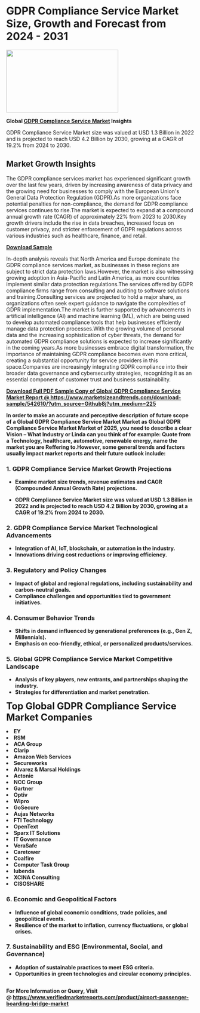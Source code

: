 <H1>GDPR Compliance Service Market Size, Growth and Forecast from 2024 - 2031</H1><img class="aligncenter size-medium wp-image-584254" src="https://thirdeyenews.in/wp-content/uploads/2024/09/Global-Market-Research-300x168.jpeg" alt="" width="300" height="168" /><p><strong>Global&nbsp;<a href="https://www.marketsizeandtrends.com/download-sample/542610/?utm_source=Github8j?utm_medium=225">GDPR Compliance Service Market</a> Insights</strong></p><p>GDPR Compliance Service Market size was valued at USD 1.3 Billion in 2022 and is projected to reach USD 4.2 Billion by 2030, growing at a CAGR of 19.2% from 2024 to 2030.</p><p><h2>Market Growth Insights</h2> <p>The GDPR compliance services market has experienced significant growth over the last few years, driven by increasing awareness of data privacy and the growing need for businesses to comply with the European Union's General Data Protection Regulation (GDPR).As more organizations face potential penalties for non-compliance, the demand for GDPR compliance services continues to rise.The market is expected to expand at a compound annual growth rate (CAGR) of approximately 22% from 2023 to 2030.Key growth drivers include the rise in data breaches, increased focus on customer privacy, and stricter enforcement of GDPR regulations across various industries such as healthcare, finance, and retail.</p> <p><strong><a href="#">Download Sample</a></strong></p> <p>In-depth analysis reveals that North America and Europe dominate the GDPR compliance services market, as businesses in these regions are subject to strict data protection laws.However, the market is also witnessing growing adoption in Asia-Pacific and Latin America, as more countries implement similar data protection regulations.The services offered by GDPR compliance firms range from consulting and auditing to software solutions and training.Consulting services are projected to hold a major share, as organizations often seek expert guidance to navigate the complexities of GDPR implementation.The market is further supported by advancements in artificial intelligence (AI) and machine learning (ML), which are being used to develop automated compliance tools that help businesses efficiently manage data protection processes.With the growing volume of personal data and the increasing sophistication of cyber threats, the demand for automated GDPR compliance solutions is expected to increase significantly in the coming years.As more businesses embrace digital transformation, the importance of maintaining GDPR compliance becomes even more critical, creating a substantial opportunity for service providers in this space.Companies are increasingly integrating GDPR compliance into their broader data governance and cybersecurity strategies, recognizing it as an essential component of customer trust and business sustainability.</p> <p><strong><a href="#"></p><p><span class=""><strong>Download Full PDF Sample Copy of Global GDPR Compliance Service Market Report</strong> @ <a href="https://www.marketsizeandtrends.com/download-sample/542610/?utm_source=Github8j?utm_medium=225" target="_blank">https://www.marketsizeandtrends.com/download-sample/542610/?utm_source=Github8j?utm_medium=225</a></span></p><p>In order to make an accurate and perceptive description of future scope of a Global&nbsp;GDPR Compliance Service Market Market as Global&nbsp;GDPR Compliance Service Market Market of 2025, you need to describe a clear Vision &ndash; What Industry or Linda can you think of for example: Quote from a Technology, healthcare, automotive, renewable energy, name the market you are Reffering to.However, some general trends and factors usually impact market reports and their future outlook include:</p><h3>1.&nbsp;<strong>GDPR Compliance Service Market Growth Projections</strong></h3><ul><li>Examine market size trends, revenue estimates and CAGR (Compounded Annual Growth Rate) projections.</li><li><p>GDPR Compliance Service Market size was valued at USD 1.3 Billion in 2022 and is projected to reach USD 4.2 Billion by 2030, growing at a CAGR of 19.2% from 2024 to 2030.</p></li></ul><h3>2.&nbsp;<strong>GDPR Compliance Service Market Technological Advancements</strong></h3><ul><li>Integration of AI, IoT, blockchain, or automation in the industry.</li><li>Innovations driving cost reductions or improving efficiency.</li></ul><h3>3.&nbsp;<strong>Regulatory and Policy Changes</strong></h3><ul><li>Impact of global and regional regulations, including sustainability and carbon-neutral goals.</li><li>Compliance challenges and opportunities tied to government initiatives.</li></ul><h3>4.&nbsp;<strong>Consumer Behavior Trends</strong></h3><ul><li>Shifts in demand influenced by generational preferences (e.g., Gen Z, Millennials).</li><li>Emphasis on eco-friendly, ethical, or personalized products/services.</li></ul><h3>5.&nbsp;<strong>Global GDPR Compliance Service Market Competitive Landscape</strong></h3><ul><li>Analysis of key players, new entrants, and partnerships shaping the industry.</li><li>Strategies for differentiation and market penetration.</li></ul><p data-pm-slice="1 1 []"><span style="color: inherit; font-family: inherit; font-size: 25px;">Top Global GDPR Compliance Service Market Companies</span></p><div class="" data-test-id=""><p><li>EY</li><li> RSM</li><li> ACA Group</li><li> Clarip</li><li> Amazon Web Services</li><li> Secureworks</li><li> Alvarez & Marsal Holdings</li><li> Actonic</li><li> NCC Group</li><li> Gartner</li><li> Optiv</li><li> Wipro</li><li> GoSecure</li><li> Aujas Networks</li><li> FTI Technology</li><li> OpenText</li><li> Sparx IT Solutions</li><li> IT Governance</li><li> VeraSafe</li><li> Caretower</li><li> Coalfire</li><li> Computer Task Group</li><li> Iubenda</li><li> XCINA Consulting</li><li> CISOSHARE</li></p></div><h3>6.&nbsp;<strong>Economic and Geopolitical Factors</strong></h3><ul><li>Influence of global economic conditions, trade policies, and geopolitical events.</li><li>Resilience of the market to inflation, currency fluctuations, or global crises.</li></ul><h3>7.&nbsp;<strong>Sustainability and ESG (Environmental, Social, and Governance)</strong></h3><ul><li>Adoption of sustainable practices to meet ESG criteria.</li><li>Opportunities in green technologies and circular economy principles.</li></ul><h2><strong style="font-size: 14px;">For More Information or Query, Visit @&nbsp;</strong><a style="background-color: #ffffff; font-size: 14px;" href="https://www.marketsizeandtrends.com/report/gdpr-compliance-service-market/" target="_blank">https://www.verifiedmarketreports.com/product/airport-passenger-boarding-bridge-market</a></h2>